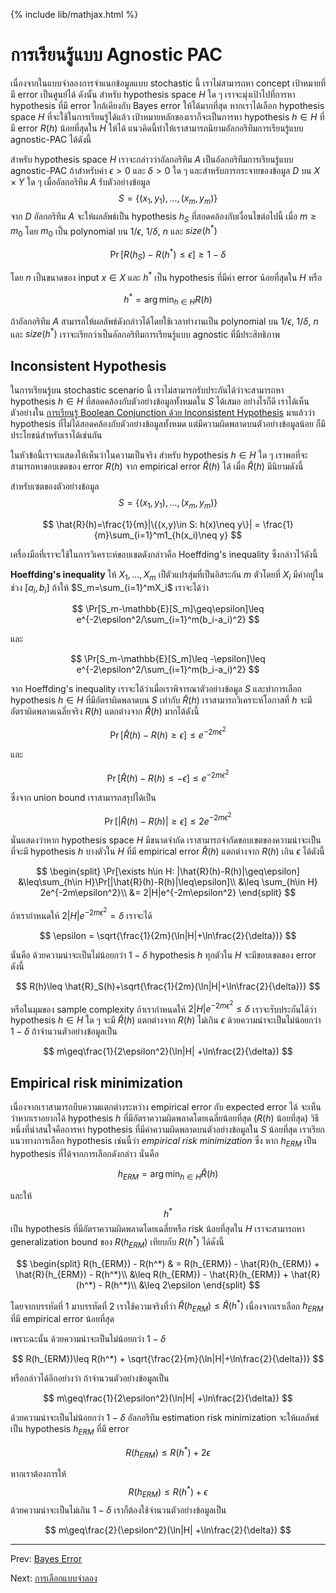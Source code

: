 {% include lib/mathjax.html %}
# การเรียนรู้แบบ Agnostic PAC

เนื่องจากในแบบจำลองการจำแนกข้อมูลแบบ stochastic นี้ เราไม่สามารถหา concept เป้าหมายที่มี
error เป็นศูนย์ได้ ดังนั้น สำหรับ hypothesis space $H$ ใด ๆ เราจะมุ่งเป้าไปที่การหา hypothesis
ที่มี error ใกล้เคียงกับ Bayes error ให้ได้มากที่สุด หากเราได้เลือก hypothesis space $H$ ที่จะใช้ในการเรียนรู้ได้แล้ว
เป้าหมายหลักของเราก็จะเป็นการหา hypothesis $h\in H$ ที่มี error $R(h)$ น้อยที่สุดใน $H$ ให้ได้ แนวคิดนี้ทำให้เราสามารถนิยามอัลกอริทึมการเรียนรู้แบบ
agnostic-PAC ได้ดังนี้

สำหรับ hypothesis space $H$ เราจะกล่าวว่าอัลกอริทึม $A$ เป็นอัลกอริทึมการเรียนรู้แบบ agnostic-PAC
ถ้าสำหรับค่า $\epsilon>0$ และ $\delta>0$ ใด ๆ และสำหรับการกระจายของข้อมูล $D$ บน $X\times Y$ ใด ๆ
เมื่ออัลกอริทึม $A$ รับตัวอย่างข้อมูล $$S=\{(x_1,y_1),\dots,(x_m,y_m)\}$$ จาก $D$
อัลกอริทึม $A$ จะให้ผลลัพธ์เป็น hypothesis $h_S$ ที่สอดคล้องกับเงื่อนไขต่อไปนี้ เมื่อ $m\geq m_0$
โดย $m_0$ เป็น polynomial บน $1/\epsilon$, $1/\delta$, $n$ และ $size(h^*)$

$$
\Pr[R(h_S)-R(h^*)\leq\epsilon]\geq 1-\delta
$$

โดย $n$ เป็นขนาดของ input $x\in X$ และ $h^*$ เป็น hypothesis ที่มีค่า error น้อยที่สุดใน $H$ หรือ

$$
h^* = \arg\min_{h\in H}R(h)
$$

ถ้าอัลกอริทึม $A$ สามารถให้ผลลัพธ์ดังกล่าวได้โดยใช้เวลาทำงานเป็น polynomial บน $1/\epsilon$,
$1/\delta$, $n$ และ $size(h^*)$ เราจะเรียกว่าเป็นอัลกอริทึมการเรียนรู้แบบ agnostic ที่มีประสิทธิภาพ

## Inconsistent Hypothesis
ในการเรียนรู้บน stochastic scenario นี้ เราไม่สามารถรับประกันได้ว่าจะสามารถหา hypothesis $h\in H$
ที่สอดคล้องกับตัวอย่างข้อมูลทั้งหมดใน $S$ ได้เสมอ อย่างไรก็ดี เราได้เห็นตัวอย่างใน [การเรียนรู้ Boolean Conjunction ด้วย Inconsistent Hypothesis](https://vacharapat.github.io/Computational-Learning-Theory/docs/finite3)
มาแล้วว่า hypothesis ที่ไม่ได้สอดคล้องกับตัวอย่างข้อมูลทั้งหมด แต่มีความผิดพลาดบนตัวอย่างข้อมูลน้อย
ก็มีประโยชน์สำหรับเราได้เช่นกัน

ในหัวข้อนี้เราจะแสดงให้เห็นว่าในความเป็นจริง สำหรับ hypothesis $h\in H$ ใด ๆ
เราพอที่จะสามารถหาขอบเขตของ error $R(h)$ จาก empirical error $\hat{R}(h)$ ได้
เมื่อ $\hat{R}(h)$ มีนิยามดังนี้

สำหรับเซตของตัวอย่างข้อมูล $$S=\{(x_1,y_1),\dots,(x_m,y_m)\}$$

$$
\hat{R}(h)=\frac{1}{m}|\{(x,y)\in S: h(x)\neq y\}| = \frac{1}{m}\sum_{i=1}^m1_{h(x_i)\neq y}
$$

เครื่องมือที่เราจะใช้ในการวิเคราะห์ขอบเขตดังกล่าวคือ Hoeffding's inequality ซึ่งกล่าวไว้ดังนี้

**Hoeffding's inequality**
ให้ $X_1,\dots,X_m$ เป็ตัวแปรสุ่มที่เป็นอิสระกัน $m$ ตัวโดยที่ $X_i$ มีค่าอยู่ในช่วง $[a_i,b_i]$ ถ้าให้ $S_m=\sum_{i=1}^mX_i$ เราจะได้ว่า

$$
\Pr[S_m-\mathbb{E}[S_m]\geq\epsilon]\leq e^{-2\epsilon^2/\sum_{i=1}^m(b_i-a_i)^2}
$$

และ

$$
\Pr[S_m-\mathbb{E}[S_m]\leq -\epsilon]\leq e^{-2\epsilon^2/\sum_{i=1}^m(b_i-a_i)^2}
$$

จาก Hoeffding's inequality เราจะได้ว่าเมื่อเราพิจารณาตัวอย่างข้อมูล $S$ และทำการเลือก hypothesis $h\in H$ ที่มีอัตราผิดพลาดบน $S$ เท่ากับ $\hat{R}(h)$ เราสามารถวิเคราะห์โอกาสที่ $h$ จะมีอัตราผิดพลาดเฉลี่ยจริง $R(h)$ แตกต่างจาก $\hat{R}(h)$ มากได้ดังนี้

$$
\Pr[\hat{R}(h)-R(h)\geq\epsilon]\leq e^{-2m\epsilon^2}
$$

และ

$$
\Pr[\hat{R}(h)-R(h)\leq -\epsilon]\leq e^{-2m\epsilon^2}
$$

ซึ่งจาก union bound เราสามารถสรุปได้เป็น

$$
\Pr[|\hat{R}(h)-R(h)|\geq \epsilon]\leq 2e^{-2m\epsilon^2}
$$

นั่นแสดงว่าหาก hypothesis space $H$ มีขนาดจำกัด เราสามารถจำกัดขอบเขตของความน่าจะเป็นที่จะมี
hypothesis $h$ บางตัวใน $H$ ที่มี empirical error $\hat{R}(h)$ แตกต่างจาก $R(h)$ เกิน $\epsilon$ ได้ดังนี้

$$
\begin{split}
\Pr[\exists h\in H: |\hat{R}(h)-R(h)|\geq\epsilon] &\leq\sum_{h\in H}\Pr[|\hat{R}(h)-R(h)|\leq\epsilon]\\
&\leq \sum_{h\in H} 2e^{-2m\epsilon^2}\\
&= 2|H|e^{-2m\epsilon^2}
\end{split}
$$

ถ้าเรากำหนดให้
$2|H|e^{-2m\epsilon^2}=\delta$
เราจะได้

$$
\epsilon = \sqrt{\frac{1}{2m}(\ln|H|+\ln\frac{2}{\delta})}
$$

นั่นคือ ด้วยความน่าจะเป็นไม่น้อยกว่า $1-\delta$ hypothesis $h$ ทุกตัวใน $H$ จะมีขอบเขตของ error ดังนี้

$$
R(h)\leq \hat{R}_S(h)+\sqrt{\frac{1}{2m}(\ln|H|+\ln\frac{2}{\delta})}
$$

หรือในมุมของ sample complexity ถ้าเรากำหนดให้ $2|H|e^{-2m\epsilon^2}\leq \delta$
เราจะรับประกันได้ว่า hypothesis $h\in H$ ใด ๆ จะมี $\hat{R}(h)$ แตกต่างจาก $R(h)$ ไม่เกิน $\epsilon$
ด้วยความน่าจะเป็นไม่น้อยกว่า $1-\delta$ ถ้าจำนวนตัวอย่างข้อมูลเป็น

$$
m\geq\frac{1}{2\epsilon^2}(\ln|H| +\ln\frac{2}{\delta})
$$


## Empirical risk minimization
เนื่องจากเราสามารถบีบความแตกต่างระหว่าง empirical error กับ expected error ได้
จะเห็นว่าหากเราอยากได้ hypothesis $h$ ที่มีอัตราความผิดพลาดโดยเฉลี่ยน้อยที่สุด ($R(h)$ น้อยที่สุด)
วิธีหนึ่งที่น่าสนใจคือการหา hypothesis ที่มีค่าความผิดพลาดบนตัวอย่างข้อมูลใน $S$ น้อยที่สุด เราเรียกแนวทางการเลือก hypothesis เช่นนี้ว่า _empirical risk minimization_ ซึ่ง หาก $h_{ERM}$ เป็น hypothesis ที่ได้จากการเลือกดังกล่าว นั่นคือ

$$
h_{ERM}=\arg\min_{h\in H}\hat{R}(h)
$$

และให้ $$h^*$$ เป็น hypothesis ที่มีอัตราความผิดพลาดโดยเฉลี่ยหรือ risk น้อยที่สุดใน $H$ เราจะสามารถหา generalization bound ของ $R(h_{ERM})$ เทียบกับ $R(h^*)$ ได้ดังนี้

$$
\begin{split}
R(h_{ERM}) - R(h^*) & = R(h_{ERM}) - \hat{R}(h_{ERM}) + \hat{R}(h_{ERM}) - R(h^*)\\
&\leq R(h_{ERM}) - \hat{R}(h_{ERM}) + \hat{R}(h^*) - R(h^*)\\
&\leq 2\epsilon
\end{split}
$$

โดยจากบรรทัดที่ 1 มาบรรทัดที่ 2 เราใช้ความจริงที่ว่า $\hat{R}(h_{ERM})\leq \hat{R}(h^*)$
เนื่องจากเราเลือก $h_{ERM}$ ที่มี empirical error น้อยที่สุด

เพราะฉะนั้น ด้วยความน่าจะเป็นไม่น้อยกว่า $1-\delta$

$$
R(h_{ERM})\leq R(h^*) + \sqrt{\frac{2}{m}(\ln|H|+\ln\frac{2}{\delta})}
$$

หรือกล่าวได้อีกอย่างว่า ถ้าจำนวนตัวอย่างข้อมูลเป็น

$$
m\geq\frac{1}{2\epsilon^2}(\ln|H| +\ln\frac{2}{\delta})
$$

ด้วยความน่าจะเป็นไม่น้อยกว่า $1-\delta$ อัลกอริทึม estimation risk minimization จะให้ผลลัพธ์เป็น hypothesis $h_{ERM}$ ที่มี error

$$
R(h_{ERM})\leq R(h^*)+2\epsilon
$$

หากเราต้องการให้
$$
R(h_{ERM})\leq R(h^*)+\epsilon
$$
ด้วยความน่าจะเป็นไม่เกิน $1-\delta$ เราก็ต้องใช้จำนวนตัวอย่างข้อมูลเป็น

$$
m\geq\frac{2}{\epsilon^2}(\ln|H| +\ln\frac{2}{\delta})
$$

----
Prev: [Bayes Error](https://vacharapat.github.io/Computational-Learning-Theory/docs/stochastic1)

Next: [การเลือกแบบจำลอง](https://vacharapat.github.io/Computational-Learning-Theory/docs/stochastic3)

